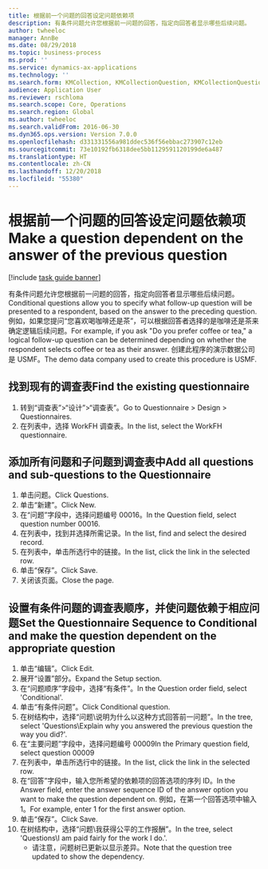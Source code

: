```yaml
---
title: 根据前一个问题的回答设定问题依赖项
description: 有条件问题允许您根据前一问题的回答，指定向回答者显示哪些后续问题。
author: twheeloc
manager: AnnBe
ms.date: 08/29/2018
ms.topic: business-process
ms.prod: ''
ms.service: dynamics-ax-applications
ms.technology: ''
ms.search.form: KMCollection, KMCollectionQuestion, KMCollectionQuestionTree
audience: Application User
ms.reviewer: rschloma
ms.search.scope: Core, Operations
ms.search.region: Global
ms.author: twheeloc
ms.search.validFrom: 2016-06-30
ms.dyn365.ops.version: Version 7.0.0
ms.openlocfilehash: d331331556a981ddec536f56ebbac273907c12eb
ms.sourcegitcommit: 73e10192fb6318dee5bb1129591120199de6a487
ms.translationtype: HT
ms.contentlocale: zh-CN
ms.lasthandoff: 12/20/2018
ms.locfileid: "55380"
---
```

# <a name="make-a-question-dependent-on-the-answer-of-the-previous-question"></a><span data-ttu-id="215a6-103">根据前一个问题的回答设定问题依赖项</span><span class="sxs-lookup"><span data-stu-id="215a6-103">Make a question dependent on the answer of the previous question</span></span>

[!include [task guide banner](../../includes/task-guide-banner.md)]

<span data-ttu-id="215a6-104">有条件问题允许您根据前一问题的回答，指定向回答者显示哪些后续问题。</span><span class="sxs-lookup"><span data-stu-id="215a6-104">Conditional questions allow you to specify what follow-up question will be presented to a respondent, based on the answer to the preceding question.</span></span> <span data-ttu-id="215a6-105">例如，如果您提问“您喜欢喝咖啡还是茶”，可以根据回答者选择的是咖啡还是茶来确定逻辑后续问题。</span><span class="sxs-lookup"><span data-stu-id="215a6-105">For example, if you ask "Do you prefer coffee or tea," a logical follow-up question can be determined depending on whether the respondent selects coffee or tea as their answer.</span></span> <span data-ttu-id="215a6-106">创建此程序的演示数据公司是 USMF。</span><span class="sxs-lookup"><span data-stu-id="215a6-106">The demo data company used to create this procedure is USMF.</span></span>


## <a name="find-the-existing-questionnaire"></a><span data-ttu-id="215a6-107">找到现有的调查表</span><span class="sxs-lookup"><span data-stu-id="215a6-107">Find the existing questionnaire</span></span>
1. <span data-ttu-id="215a6-108">转到“调查表”>“设计”>“调查表”。</span><span class="sxs-lookup"><span data-stu-id="215a6-108">Go to Questionnaire > Design > Questionnaires.</span></span>
2. <span data-ttu-id="215a6-109">在列表中，选择 WorkFH 调查表。</span><span class="sxs-lookup"><span data-stu-id="215a6-109">In the list, select the WorkFH questionnaire.</span></span>

## <a name="add-all-questions-and-sub-questions-to-the-questionnaire"></a><span data-ttu-id="215a6-110">添加所有问题和子问题到调查表中</span><span class="sxs-lookup"><span data-stu-id="215a6-110">Add all questions and sub-questions to the Questionnaire</span></span>
1. <span data-ttu-id="215a6-111">单击问题。</span><span class="sxs-lookup"><span data-stu-id="215a6-111">Click Questions.</span></span>
2. <span data-ttu-id="215a6-112">单击“新建”。</span><span class="sxs-lookup"><span data-stu-id="215a6-112">Click New.</span></span>
3. <span data-ttu-id="215a6-113">在“问题”字段中，选择问题编号 00016。</span><span class="sxs-lookup"><span data-stu-id="215a6-113">In the Question field, select question number 00016.</span></span>
4. <span data-ttu-id="215a6-114">在列表中，找到并选择所需记录。</span><span class="sxs-lookup"><span data-stu-id="215a6-114">In the list, find and select the desired record.</span></span>
5. <span data-ttu-id="215a6-115">在列表中，单击所选行中的链接。</span><span class="sxs-lookup"><span data-stu-id="215a6-115">In the list, click the link in the selected row.</span></span>
6. <span data-ttu-id="215a6-116">单击“保存”。</span><span class="sxs-lookup"><span data-stu-id="215a6-116">Click Save.</span></span>
7. <span data-ttu-id="215a6-117">关闭该页面。</span><span class="sxs-lookup"><span data-stu-id="215a6-117">Close the page.</span></span>

## <a name="set-the-questionnaire-sequence-to-conditional-and-make-the-question-dependent-on-the-appropriate-question"></a><span data-ttu-id="215a6-118">设置有条件问题的调查表顺序，并使问题依赖于相应问题</span><span class="sxs-lookup"><span data-stu-id="215a6-118">Set the Questionnaire Sequence to Conditional and make the question dependent on the appropriate question</span></span>
1. <span data-ttu-id="215a6-119">单击“编辑”。</span><span class="sxs-lookup"><span data-stu-id="215a6-119">Click Edit.</span></span>
2. <span data-ttu-id="215a6-120">展开“设置”部分。</span><span class="sxs-lookup"><span data-stu-id="215a6-120">Expand the Setup section.</span></span>
3. <span data-ttu-id="215a6-121">在“问题顺序”字段中，选择“有条件”。</span><span class="sxs-lookup"><span data-stu-id="215a6-121">In the Question order field, select 'Conditional'.</span></span>
4. <span data-ttu-id="215a6-122">单击“有条件问题”。</span><span class="sxs-lookup"><span data-stu-id="215a6-122">Click Conditional question.</span></span>
5. <span data-ttu-id="215a6-123">在树结构中，选择“问题\说明为什么以这种方式回答前一问题”。</span><span class="sxs-lookup"><span data-stu-id="215a6-123">In the tree, select 'Questions\Explain why you answered the previous question the way you did?'.</span></span>
6. <span data-ttu-id="215a6-124">在“主要问题”字段中，选择问题编号 00009</span><span class="sxs-lookup"><span data-stu-id="215a6-124">In the Primary question field, select question 00009</span></span>
7. <span data-ttu-id="215a6-125">在列表中，单击所选行中的链接。</span><span class="sxs-lookup"><span data-stu-id="215a6-125">In the list, click the link in the selected row.</span></span>
8. <span data-ttu-id="215a6-126">在“回答”字段中，输入您所希望的依赖项的回答选项的序列 ID。</span><span class="sxs-lookup"><span data-stu-id="215a6-126">In the Answer field, enter the answer sequence ID of the answer option you want to make the question dependent on.</span></span> <span data-ttu-id="215a6-127">例如，在第一个回答选项中输入 1。</span><span class="sxs-lookup"><span data-stu-id="215a6-127">For example, enter 1 for the first answer option.</span></span>
9. <span data-ttu-id="215a6-128">单击“保存”。</span><span class="sxs-lookup"><span data-stu-id="215a6-128">Click Save.</span></span>
10. <span data-ttu-id="215a6-129">在树结构中，选择“问题\我获得公平的工作报酬”。</span><span class="sxs-lookup"><span data-stu-id="215a6-129">In the tree, select 'Questions\I am paid fairly for the work I do.'.</span></span>
    * <span data-ttu-id="215a6-130">请注意，问题树已更新以显示差异。</span><span class="sxs-lookup"><span data-stu-id="215a6-130">Note that the question tree updated to show the dependency.</span></span>  

